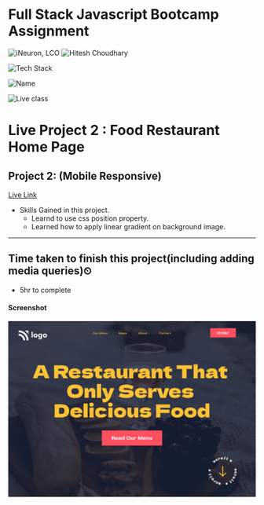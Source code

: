 # Full Stack Javascript Bootcamp Assignment

![iNeuron, LCO](https://img.shields.io/badge/iNeuron-LCO-green)
![Hitesh Choudhary](https://img.shields.io/badge/Hitesh--Choudhary-Full--stack--JS--bootcamp-red)

![Tech Stack](https://img.shields.io/badge/Tech%20Stack-HTML%20%7C%20CSS-blue)

![Name](https://img.shields.io/badge/Project%20Made%20by-Shubham%20Somvanshi-white)

![Live class](https://img.shields.io/badge/Live--Project-Food--Restaurant--Home--Page-orange)

# Live Project 2 : Food Restaurant Home Page

## Project 2: (Mobile Responsive)
[Live Link](https://project-2-delicious-food-template-9ysq.vercel.app/)

-   Skills Gained in this project.
    -   Learnd to use css position property.
    -   Learned how to apply linear gradient on background image.
    
---

## Time taken to finish this project(including adding media queries)⏲

-   5hr to complete

#### Screenshot

![Desktop](./2.png)
